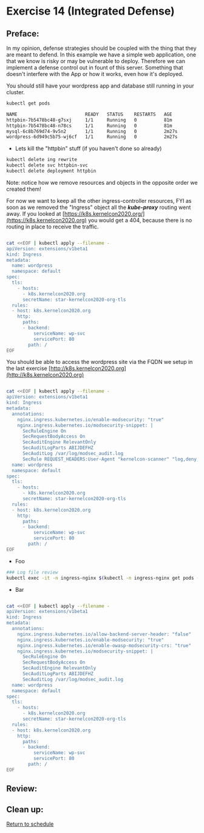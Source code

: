 # Exercise 14 (Integrated Defense)

## Preface:
In my opinion, defense strategies should be coupled with the thing that they are meant to defend. In this example we have a simple web application, one that we know is risky or may be vulnerable to deploy. Therefore we can implement a defense control out in fount of this server. Something that doesn't interfere with the App or how it works, even how it's deployed.

You should still have your wordpress app and database still running in your cluster.
```bash
kubectl get pods

NAME                         READY   STATUS    RESTARTS   AGE
httpbin-7b5478bc48-g7sxj     1/1     Running   0          81m
httpbin-7b5478bc48-n78cs     1/1     Running   0          81m
mysql-6c8b769d74-9v5n2       1/1     Running   0          2m27s
wordpress-6d949c5b75-wj6cf   1/1     Running   0          2m27s
```

- Lets kill the "httpbin" stuff (if you haven't done so already)
```bash
kubectl delete ing rewrite
kubectl delete svc httpbin-svc
kubectl delete deployment httpbin
```
Note: notice how we remove resources and objects in the opposite order we created them!

For now we want to keep all the other ingress-controller resources, FYI as soon as we removed the "Ingress" object all the ___kube-proxy___ routing went away. If you looked at [https://k8s.kernelcon2020.org/](https://k8s.kernelcon2020.org) you would get a 404, because there is no routing in place to receive the traffic. 


```bash

cat <<EOF | kubectl apply --filename -
apiVersion: extensions/v1beta1
kind: Ingress
metadata:
  name: wordpress
  namespace: default
spec:
  tls:
    - hosts:
      - k8s.kernelcon2020.org
      secretName: star-kernelcon2020-org-tls
  rules:
  - host: k8s.kernelcon2020.org
    http:
      paths:
      - backend:
          serviceName: wp-svc
          servicePort: 80
        path: /
EOF

```
You should be able to access the wordpress site via the FQDN we setup in the last exercise [http://k8s.kernelcon2020.org](http://k8s.kernelcon2020.org)


```bash

cat <<EOF | kubectl apply --filename -
apiVersion: extensions/v1beta1
kind: Ingress
metadata:
  annotations:
    nginx.ingress.kubernetes.io/enable-modsecurity: "true"
    nginx.ingress.kubernetes.io/modsecurity-snippet: |
      SecRuleEngine On
      SecRequestBodyAccess On
      SecAuditEngine RelevantOnly
      SecAuditLogParts ABIJDEFHZ
      SecAuditLog /var/log/modsec_audit.log
      SecRule REQUEST_HEADERS:User-Agent "kernelcon-scanner" "log,deny,id:107,status:403,msg:\'KernelCon Scanner Identified\'"
  name: wordpress
  namespace: default
spec:
  tls:
    - hosts:
      - k8s.kernelcon2020.org
      secretName: star-kernelcon2020-org-tls
  rules:
  - host: k8s.kernelcon2020.org
    http:
      paths:
      - backend:
          serviceName: wp-svc
          servicePort: 80
        path: /
EOF

```

- Foo

```bash
### Log file review
kubectl exec -it -n ingress-nginx $(kubectl -n ingress-nginx get pods -o=jsonpath='{.items[0].metadata.name}') cat /var/log/modsec_audit.log

```
- Bar

```bash

cat <<EOF | kubectl apply --filename -
apiVersion: extensions/v1beta1
kind: Ingress
metadata:
  annotations:
    nginx.ingress.kubernetes.io/allow-backend-server-header: "false"
    nginx.ingress.kubernetes.io/enable-modsecurity: "true"
    nginx.ingress.kubernetes.io/enable-owasp-modsecurity-crs: "true"
    nginx.ingress.kubernetes.io/modsecurity-snippet: |
      SecRuleEngine On
      SecRequestBodyAccess On
      SecAuditEngine RelevantOnly
      SecAuditLogParts ABIJDEFHZ
      SecAuditLog /var/log/modsec_audit.log
  name: wordpress
  namespace: default
spec:
  tls:
    - hosts:
      - k8s.kernelcon2020.org
      secretName: star-kernelcon2020-org-tls
  rules:
  - host: k8s.kernelcon2020.org
    http:
      paths:
      - backend:
          serviceName: wp-svc
          servicePort: 80
        path: /
EOF

```


## Review:


## Clean up:


 [Return to schedule](../../Docs/SCHEDULE.md)